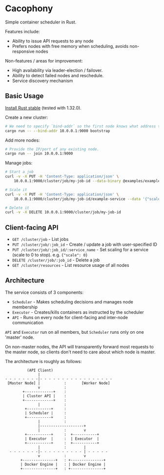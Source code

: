 # Cacophony

Simple container scheduler in Rust.

Features include:
* Ability to issue API requests to any node
* Prefers nodes with free memory when scheduling, avoids non-responsive nodes

Non-features / areas for improvement:
* High availability via leader-election / failover.
* Ability to detect failed nodes and reschedule.
* Service discovery mechanism

## Basic Usage

[Install Rust stable](https://rustup.rs/) (tested with 1.32.0).

Create a new cluster:
```bash
# We need to specify `bind-addr` so the first node knows what address to advertise to nodes.
cargo run -- --bind-addr 10.0.0.1:9000 bootstrap
```

Add more nodes:
```bash
# Provide the IP/port of any existing node.
cargo run -- join 10.0.0.1:9000
```

Manage jobs:
```bash
# Start a job
curl -v -X PUT -H 'Content-Type: application/json' \
    10.0.0.1:9000/cluster/job/my-job-id --data-binary @examples/example-job.yml

# Scale it
curl -v -X PUT -H 'Content-Type: application/json' \
    10.0.0.1:9000/cluster/job/my-job-id/example-service --data '{"scale": 5}'

# Delete it
curl -v -X DELETE 10.0.0.1:9000/cluster/job/my-job-id
```

## Client-facing API

* `GET /cluster/job` - List jobs
* `PUT /cluster/job/:job_id` - Create / update a job with user-specified ID
* `PUT /cluster/job/:job_id/:service_name` - Set scaling for a service (scale to 0 to stop). e.g. `{"scale": 0}`
* `DELETE /cluster/job/:job_id` - Delete a job
* `GET /cluster/resources` - List resource usage of all nodes

## Architecture

The service consists of 3 components:
* `Scheduler` - Makes scheduling decisions and manages node membership
* `Executor` - Creates/kills containers as instructed by the scheduler
* `API` - Runs on every node for client-facing and inter-node communication

`API` and `Executor` run on all members, but `Scheduler` runs only on one 'master' node.

On non-master nodes, the API will transparently forward most requests to the master node, so clients
don't need to care about which node is master.

The architecture is roughly as follows:
```
          (API Client)
               |
- - - - - - - -|- - - - - - - - - - - - - - - - -
 [Master Node] |           :       [Worker Node]
               v           :
        +-------------+    :
        | Cluster API |    :
        +-------------+    :
               |           :
         +-----------+     :
         | Scheduler |     :
         +-----------+     :
               |           :
               |--------------------+
               |           :        v
         +-----------+     :  +-----------+
         | Executor  |     :  | Executor  |
         +-----------+     :  +-----------+
               |           :        |
  - - - - - - -|- - - - - - - - - - | - - - - -
               v           :        v
       +---------------+   : +---------------+
       | Docker Engine |   : | Docker Engine |
       +---------------+   : +---------------+
```
